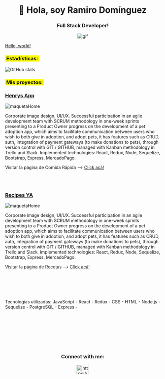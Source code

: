 <!-- principal title -->
<h1 align="center">👋 Hola, soy Ramiro Domínguez</h1>
<!-- principal subtitle -->
<h3 align="center">Full Stack Developer!</h3>
<!-- principal img -->
<p align="center"><img align="center" src="https://res.cloudinary.com/henrysburgers/image/upload/v1660619757/github/5083e0a2a7dcaae07c142e8b87036a27_rno1rv.gif" alt="gif"/><p>
 
<a href="http://example.com/" target="_blank">Hello, world!</a>
 
 <!-- subtitle -->
 <h3><mark>&nbsp;Estadísticas:&nbsp;</mark></h3>

 <!-- stats de github -->
 ![GitHub stats](https://github-readme-stats.vercel.app/api?username=siprem10&show_icons=true&theme=radical)

 <!-- subtitle -->
 <h3><mark>&nbsp;Mis proyectos:&nbsp;</mark></h3>

 <!-- title project 01 -->
 <h3><a href="https://henrys-app.vercel.app/" target="_blank" rel="noopener noreferrer">Henrys App</a></h3>

 <!-- img -->
 ![maquetaHome](https://res.cloudinary.com/henrysburgers/image/upload/v1660621580/github/Captura_de_pantalla_de_2022-08-16_00-45-16_fc5keo.png)

 <!-- descript -->
 Corporate image design, UI/UX. Successful participation in an agile development team with SCRUM methodology in one-week sprints presenting to a Product Owner progress on the development of a pet adoption app, which aims to facilitate communication between users who wish to both give in adoption, and adopt pets, it has features such as CRUD, auth, integration of payment gateways (to make donations to pets), through version control with GIT / GITHUB, managed with Kanban methodology in Trello and Slack.
 Implemented technologies: React, Redux, Node, Sequelize, Bootstrap, Express, MercadoPago.

 <!-- msg -->
 Visitar la página de Comida Rápida -->
 <a href="https://henrys-app.vercel.app/" target="_blank" rel="noreferrer">Clíck acá!</a>
 
 <br/><br/> <!-- 2 espacios -->
 
 <!-- title project 02 -->
 <h3><a href="https://pi-food-deploy-eight.vercel.app/" target="_blank" rel="noreferrer">Recipes YA</a></h3>

<!-- img -->
 ![maquetaHome](https://res.cloudinary.com/henrysburgers/image/upload/v1660621580/github/Captura_de_pantalla_de_2022-08-16_00-45-41_xmh9j7.png)

 <!-- descript -->
 Corporate image design, UI/UX. Successful participation in an agile development team with SCRUM methodology in one-week sprints presenting to a Product Owner progress on the development of a pet adoption app, which aims to facilitate communication between users who wish to both give in adoption, and adopt pets, it has features such as CRUD, auth, integration of payment gateways (to make donations to pets), through version control with GIT / GITHUB, managed with Kanban methodology in Trello and Slack.
 Implemented technologies: React, Redux, Node, Sequelize, Bootstrap, Express, MercadoPago.

 <!-- msg -->
 Visitar la página de Recetas -->
 <a href="https://pi-food-deploy-eight.vercel.app/" target="_blank" rel="noreferrer">Clíck acá!</a>
 
 <br/><br/> <!-- 2 espacios -->

 <br/>
 <br/> 
 Tecnologías utilizadas: JavaScript - React - Redux - CSS - HTML - 
 Node.js - Sequelize - PostgreSQL -  Express - <br/><br/>
 <br/>
 <br/>
 <br/>
 <br/>
 <br/>
 <br/>

 <h3 align="center">Connect with me:</h3>
 <p align="center">
 <a href="https://www.linkedin.com/in/rami-dominguez-full-stack/" target="_blank" rel="noreferrer"><img align="center" src="https://raw.githubusercontent.com/rahuldkjain/github-profile-readme-generator/master/src/images/icons/Social/linked-in-alt.svg" alt="https://www.linkedin.com/in/rami-dominguez-full-stack/" height="30" width="40" /></a>
 </p>

